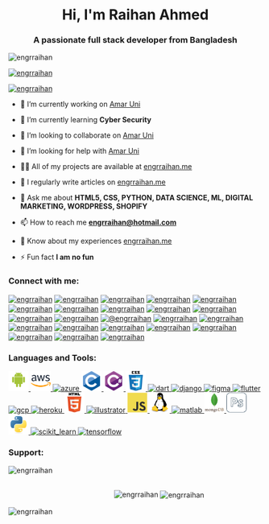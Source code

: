 <h1 align="center">Hi, I'm Raihan Ahmed</h1>
<h3 align="center">A passionate full stack developer from Bangladesh</h3>

<p align="left"> <img src="https://komarev.com/ghpvc/?username=engrraihan&label=Profile%20views&color=0e75b6&style=flat" alt="engrraihan" /> </p>

<p align="left"> <a href="https://github.com/ryo-ma/github-profile-trophy"><img src="https://github-profile-trophy.vercel.app/?username=engrraihan" alt="engrraihan" /></a> </p>

<p align="left"> <a href="https://twitter.com/engrraihan" target="blank"><img src="https://img.shields.io/twitter/follow/engrraihan?logo=twitter&style=for-the-badge" alt="engrraihan" /></a> </p>

- 🔭 I’m currently working on [Amar Uni](amaruni.com)

- 🌱 I’m currently learning **Cyber Security**

- 👯 I’m looking to collaborate on [Amar Uni](amaruni.com)

- 🤝 I’m looking for help with [Amar Uni](amaruni.com)

- 👨‍💻 All of my projects are available at [engrraihan.me](engrraihan.me)

- 📝 I regularly write articles on [engrraihan.me](engrraihan.me)

- 💬 Ask me about **HTML5, CSS, PYTHON, DATA SCIENCE, ML, DIGITAL MARKETING, WORDPRESS, SHOPIFY**

- 📫 How to reach me **engrraihan@hotmail.com**

- 📄 Know about my experiences [engrraihan.me](engrraihan.me)

- ⚡ Fun fact **I am no fun**

<h3 align="left">Connect with me:</h3>
<p align="left">
<a href="https://codepen.io/engrraihan" target="blank"><img align="center" src="https://raw.githubusercontent.com/rahuldkjain/github-profile-readme-generator/master/src/images/icons/Social/codepen.svg" alt="engrraihan" height="30" width="40" /></a>
<a href="https://dev.to/engrraihan" target="blank"><img align="center" src="https://raw.githubusercontent.com/rahuldkjain/github-profile-readme-generator/master/src/images/icons/Social/devto.svg" alt="engrraihan" height="30" width="40" /></a>
<a href="https://twitter.com/engrraihan" target="blank"><img align="center" src="https://raw.githubusercontent.com/rahuldkjain/github-profile-readme-generator/master/src/images/icons/Social/twitter.svg" alt="engrraihan" height="30" width="40" /></a>
<a href="https://linkedin.com/in/engrraihan" target="blank"><img align="center" src="https://raw.githubusercontent.com/rahuldkjain/github-profile-readme-generator/master/src/images/icons/Social/linked-in-alt.svg" alt="engrraihan" height="30" width="40" /></a>
<a href="https://stackoverflow.com/users/engrraihan" target="blank"><img align="center" src="https://raw.githubusercontent.com/rahuldkjain/github-profile-readme-generator/master/src/images/icons/Social/stack-overflow.svg" alt="engrraihan" height="30" width="40" /></a>
<a href="https://codesandbox.com/engrraihan" target="blank"><img align="center" src="https://raw.githubusercontent.com/rahuldkjain/github-profile-readme-generator/master/src/images/icons/Social/codesandbox.svg" alt="engrraihan" height="30" width="40" /></a>
<a href="https://kaggle.com/engrraihan" target="blank"><img align="center" src="https://raw.githubusercontent.com/rahuldkjain/github-profile-readme-generator/master/src/images/icons/Social/kaggle.svg" alt="engrraihan" height="30" width="40" /></a>
<a href="https://fb.com/engrraihan" target="blank"><img align="center" src="https://raw.githubusercontent.com/rahuldkjain/github-profile-readme-generator/master/src/images/icons/Social/facebook.svg" alt="engrraihan" height="30" width="40" /></a>
<a href="https://instagram.com/engrraihan" target="blank"><img align="center" src="https://raw.githubusercontent.com/rahuldkjain/github-profile-readme-generator/master/src/images/icons/Social/instagram.svg" alt="engrraihan" height="30" width="40" /></a>
<a href="https://dribbble.com/engrraihan" target="blank"><img align="center" src="https://raw.githubusercontent.com/rahuldkjain/github-profile-readme-generator/master/src/images/icons/Social/dribbble.svg" alt="engrraihan" height="30" width="40" /></a>
<a href="https://www.behance.net/engrraihan" target="blank"><img align="center" src="https://raw.githubusercontent.com/rahuldkjain/github-profile-readme-generator/master/src/images/icons/Social/behance.svg" alt="engrraihan" height="30" width="40" /></a>
<a href="https://hashnode.com/engrraihan" target="blank"><img align="center" src="https://raw.githubusercontent.com/rahuldkjain/github-profile-readme-generator/master/src/images/icons/Social/hashnode.svg" alt="engrraihan" height="30" width="40" /></a>
<a href="https://medium.com/@engrraihan" target="blank"><img align="center" src="https://raw.githubusercontent.com/rahuldkjain/github-profile-readme-generator/master/src/images/icons/Social/medium.svg" alt="@engrraihan" height="30" width="40" /></a>
<a href="https://www.youtube.com/c/engrraihan" target="blank"><img align="center" src="https://raw.githubusercontent.com/rahuldkjain/github-profile-readme-generator/master/src/images/icons/Social/youtube.svg" alt="engrraihan" height="30" width="40" /></a>
<a href="https://www.codechef.com/users/engrraihan" target="blank"><img align="center" src="https://cdn.jsdelivr.net/npm/simple-icons@3.1.0/icons/codechef.svg" alt="engrraihan" height="30" width="40" /></a>
<a href="https://www.hackerrank.com/engrraihan" target="blank"><img align="center" src="https://raw.githubusercontent.com/rahuldkjain/github-profile-readme-generator/master/src/images/icons/Social/hackerrank.svg" alt="engrraihan" height="30" width="40" /></a>
<a href="https://codeforces.com/profile/engrraihan" target="blank"><img align="center" src="https://raw.githubusercontent.com/rahuldkjain/github-profile-readme-generator/master/src/images/icons/Social/codeforces.svg" alt="engrraihan" height="30" width="40" /></a>
<a href="https://www.leetcode.com/engrraihan" target="blank"><img align="center" src="https://raw.githubusercontent.com/rahuldkjain/github-profile-readme-generator/master/src/images/icons/Social/leet-code.svg" alt="engrraihan" height="30" width="40" /></a>
<a href="https://www.hackerearth.com/engrraihan" target="blank"><img align="center" src="https://raw.githubusercontent.com/rahuldkjain/github-profile-readme-generator/master/src/images/icons/Social/hackerearth.svg" alt="engrraihan" height="30" width="40" /></a>
<a href="https://auth.geeksforgeeks.org/user/engrraihan" target="blank"><img align="center" src="https://raw.githubusercontent.com/rahuldkjain/github-profile-readme-generator/master/src/images/icons/Social/geeks-for-geeks.svg" alt="engrraihan" height="30" width="40" /></a>
<a href="https://www.topcoder.com/members/engrraihan" target="blank"><img align="center" src="https://raw.githubusercontent.com/rahuldkjain/github-profile-readme-generator/master/src/images/icons/Social/topcoder.svg" alt="engrraihan" height="30" width="40" /></a>
<a href="https://discord.gg/engrraihan" target="blank"><img align="center" src="https://raw.githubusercontent.com/rahuldkjain/github-profile-readme-generator/master/src/images/icons/Social/discord.svg" alt="engrraihan" height="30" width="40" /></a>
<a href="/engrraihan" target="blank"><img align="center" src="https://raw.githubusercontent.com/rahuldkjain/github-profile-readme-generator/master/src/images/icons/Social/rss.svg" alt="engrraihan" height="30" width="40" /></a>
</p>

<h3 align="left">Languages and Tools:</h3>
<p align="left"> <a href="https://developer.android.com" target="_blank" rel="noreferrer"> <img src="https://raw.githubusercontent.com/devicons/devicon/master/icons/android/android-original-wordmark.svg" alt="android" width="40" height="40"/> </a> <a href="https://aws.amazon.com" target="_blank" rel="noreferrer"> <img src="https://raw.githubusercontent.com/devicons/devicon/master/icons/amazonwebservices/amazonwebservices-original-wordmark.svg" alt="aws" width="40" height="40"/> </a> <a href="https://azure.microsoft.com/en-in/" target="_blank" rel="noreferrer"> <img src="https://www.vectorlogo.zone/logos/microsoft_azure/microsoft_azure-icon.svg" alt="azure" width="40" height="40"/> </a> <a href="https://www.cprogramming.com/" target="_blank" rel="noreferrer"> <img src="https://raw.githubusercontent.com/devicons/devicon/master/icons/c/c-original.svg" alt="c" width="40" height="40"/> </a> <a href="https://www.w3schools.com/cs/" target="_blank" rel="noreferrer"> <img src="https://raw.githubusercontent.com/devicons/devicon/master/icons/csharp/csharp-original.svg" alt="csharp" width="40" height="40"/> </a> <a href="https://www.w3schools.com/css/" target="_blank" rel="noreferrer"> <img src="https://raw.githubusercontent.com/devicons/devicon/master/icons/css3/css3-original-wordmark.svg" alt="css3" width="40" height="40"/> </a> <a href="https://dart.dev" target="_blank" rel="noreferrer"> <img src="https://www.vectorlogo.zone/logos/dartlang/dartlang-icon.svg" alt="dart" width="40" height="40"/> </a> <a href="https://www.djangoproject.com/" target="_blank" rel="noreferrer"> <img src="https://cdn.worldvectorlogo.com/logos/django.svg" alt="django" width="40" height="40"/> </a> <a href="https://www.figma.com/" target="_blank" rel="noreferrer"> <img src="https://www.vectorlogo.zone/logos/figma/figma-icon.svg" alt="figma" width="40" height="40"/> </a> <a href="https://flutter.dev" target="_blank" rel="noreferrer"> <img src="https://www.vectorlogo.zone/logos/flutterio/flutterio-icon.svg" alt="flutter" width="40" height="40"/> </a> <a href="https://cloud.google.com" target="_blank" rel="noreferrer"> <img src="https://www.vectorlogo.zone/logos/google_cloud/google_cloud-icon.svg" alt="gcp" width="40" height="40"/> </a> <a href="https://heroku.com" target="_blank" rel="noreferrer"> <img src="https://www.vectorlogo.zone/logos/heroku/heroku-icon.svg" alt="heroku" width="40" height="40"/> </a> <a href="https://www.w3.org/html/" target="_blank" rel="noreferrer"> <img src="https://raw.githubusercontent.com/devicons/devicon/master/icons/html5/html5-original-wordmark.svg" alt="html5" width="40" height="40"/> </a> <a href="https://www.adobe.com/in/products/illustrator.html" target="_blank" rel="noreferrer"> <img src="https://www.vectorlogo.zone/logos/adobe_illustrator/adobe_illustrator-icon.svg" alt="illustrator" width="40" height="40"/> </a> <a href="https://developer.mozilla.org/en-US/docs/Web/JavaScript" target="_blank" rel="noreferrer"> <img src="https://raw.githubusercontent.com/devicons/devicon/master/icons/javascript/javascript-original.svg" alt="javascript" width="40" height="40"/> </a> <a href="https://www.linux.org/" target="_blank" rel="noreferrer"> <img src="https://raw.githubusercontent.com/devicons/devicon/master/icons/linux/linux-original.svg" alt="linux" width="40" height="40"/> </a> <a href="https://www.mathworks.com/" target="_blank" rel="noreferrer"> <img src="https://upload.wikimedia.org/wikipedia/commons/2/21/Matlab_Logo.png" alt="matlab" width="40" height="40"/> </a> <a href="https://www.mongodb.com/" target="_blank" rel="noreferrer"> <img src="https://raw.githubusercontent.com/devicons/devicon/master/icons/mongodb/mongodb-original-wordmark.svg" alt="mongodb" width="40" height="40"/> </a> <a href="https://www.photoshop.com/en" target="_blank" rel="noreferrer"> <img src="https://raw.githubusercontent.com/devicons/devicon/master/icons/photoshop/photoshop-line.svg" alt="photoshop" width="40" height="40"/> </a> <a href="https://www.python.org" target="_blank" rel="noreferrer"> <img src="https://raw.githubusercontent.com/devicons/devicon/master/icons/python/python-original.svg" alt="python" width="40" height="40"/> </a> <a href="https://scikit-learn.org/" target="_blank" rel="noreferrer"> <img src="https://upload.wikimedia.org/wikipedia/commons/0/05/Scikit_learn_logo_small.svg" alt="scikit_learn" width="40" height="40"/> </a> <a href="https://www.tensorflow.org" target="_blank" rel="noreferrer"> <img src="https://www.vectorlogo.zone/logos/tensorflow/tensorflow-icon.svg" alt="tensorflow" width="40" height="40"/> </a> </p>

<h3 align="left">Support:</h3>
<p><a href="https://www.buymeacoffee.com/engrraihan"> <img align="left" src="https://cdn.buymeacoffee.com/buttons/v2/default-yellow.png" height="50" width="210" alt="engrraihan" /></a></p><br><br>

<p><img align="left" src="https://github-readme-stats.vercel.app/api/top-langs?username=engrraihan&show_icons=true&locale=en&layout=compact" alt="engrraihan" /></p>

<p>&nbsp;<img align="center" src="https://github-readme-stats.vercel.app/api?username=engrraihan&show_icons=true&locale=en" alt="engrraihan" /></p>

<p><img align="center" src="https://github-readme-streak-stats.herokuapp.com/?user=engrraihan&" alt="engrraihan" /></p>
